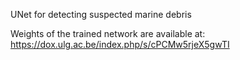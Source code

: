 UNet for detecting suspected marine debris


Weights of the trained network are available at: 
https://dox.ulg.ac.be/index.php/s/cPCMw5rjeX5gwTI
